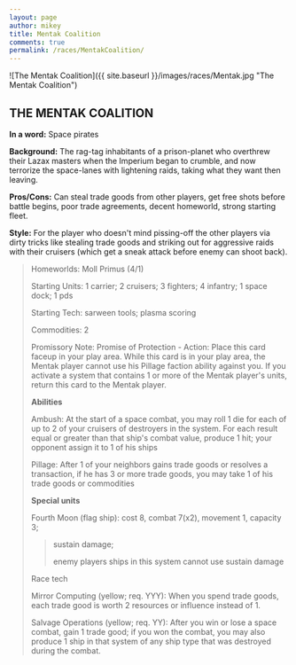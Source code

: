 ```yaml
---
layout: page
author: mikey
title: Mentak Coalition
comments: true
permalink: /races/MentakCoalition/
---
```


![The Mentak Coalition]({{ site.baseurl }}/images/races/Mentak.jpg "The Mentak Coalition")

## THE MENTAK COALITION

**In a word:** Space pirates

**Background:** The rag-tag inhabitants of a prison-planet who overthrew their Lazax masters when the Imperium began to crumble, and now terrorize the space-lanes with lightening raids, taking what they want then leaving.

**Pros/Cons:** Can steal trade goods from other players, get free shots before battle begins, poor trade agreements, decent homeworld, strong starting fleet.

**Style:** For the player who doesn't mind pissing-off the other players via dirty tricks like stealing trade goods and striking out for aggressive raids with their cruisers (which get a sneak attack before enemy can shoot back).

>Homeworlds: Moll Primus (4/1)
>
>Starting Units: 1 carrier; 2 cruisers; 3 fighters; 4 infantry; 1 space dock; 1 pds
>
>Starting Tech: sarween tools; plasma scoring 
>
>Commodities: 2
>
>Promissory Note: Promise of Protection - Action: Place this card faceup in your play area. While this card is in your play area, the Mentak player cannot use his Pillage faction ability against you. If you activate a system that contains 1 or more of the Mentak player's units, return this card to the Mentak player. 
>
>**Abilities**
>
>Ambush: At the start of a space combat, you may roll 1 die for each of up to 2 of your cruisers of destroyers in the system. For each result equal or greater than that ship's combat value, produce 1 hit; your opponent  assign it to 1 of his ships
>
>Pillage: After 1 of your neighbors gains trade goods or resolves a transaction, if he has 3 or more trade goods, you may take 1 of his trade goods or commodities 
>
>**Special units**
>
>Fourth Moon (flag ship): cost 8, combat 7(x2), movement 1, capacity 3; 
>>sustain damage; 
>>
>>enemy players ships in this system cannot use sustain damage 
>
>Race tech
>
>Mirror Computing (yellow; req. YYY): When you spend trade goods, each trade good is worth 2 resources or influence instead of 1. 
>
>Salvage Operations (yellow; req. YY): After you win or lose a space combat, gain 1 trade good; if you won the combat, you may also produce 1 ship in that system of any ship type that was destroyed during the combat. 
